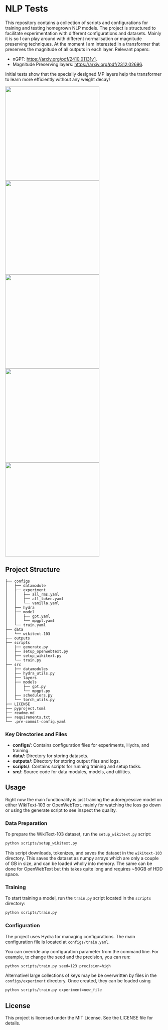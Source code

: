 # NLP Tests

This repository contains a collection of scripts and configurations for training and testing homegrown NLP models.
The project is structured to facilitate experimentation with different configurations and datasets.
Mainly it is so I can play around with different normalisation or magnitude preserving techniques.
At the moment I am interested in a transformer that preserves the magnitude of all outputs in each layer.
Relevant papers:
 - nGPT: https://arxiv.org/pdf/2410.01131v1.
 - Magnitude Preserving layers: https://arxiv.org/pdf/2312.02696.

Initial tests show that the specially designed MP layers help the transformer to learn more efficiently without any weight decay!

<img src="https://github.com/user-attachments/assets/1fac8343-7b3f-4587-aa86-fc448c86fe69" alt="" width="300"/>
<img src="https://github.com/user-attachments/assets/313bd529-e569-4c96-9b87-8d44f3f0ae7b" alt="" width="300"/>
<img src="https://github.com/user-attachments/assets/a230ee36-23e3-431d-8552-ec22816190cd" alt="" width="300"/>
<img src="https://github.com/user-attachments/assets/b59c00ab-e27d-490f-808e-95ac095a746d" alt="" width="300"/>
<img src="https://github.com/user-attachments/assets/4b4d64f3-8757-441c-adff-ed61ed5477a1" alt="" width="300"/>

## Project Structure

```
├── configs
│   ├── datamodule
│   ├── experiment
│   │   ├── all_rms.yaml
│   │   ├── all_token.yaml
│   │   └── vanilla.yaml
│   ├── hydra
│   ├── model
│   │   ├── gpt.yaml
│   │   └── mpgpt.yaml
│   └── train.yaml
├── data
│   └── wikitext-103
├── outputs
├── scripts
│   ├── generate.py
│   ├── setup_openwebtext.py
│   ├── setup_wikitext.py
│   └── train.py
├── src
│   ├── datamodules
│   ├── hydra_utils.py
│   ├── layers
│   ├── models
│   │   ├── gpt.py
│   │   └── mpgpt.py
│   ├── schedulers.py
│   └── torch_utils.py
├── LICENSE
├── pyproject.toml
├── readme.md
├── requirements.txt
└── .pre-commit-config.yaml
```

### Key Directories and Files

- **configs/**: Contains configuration files for experiments, Hydra, and training.
- **data/**: Directory for storing datasets.
- **outputs/**: Directory for storing output files and logs.
- **scripts/**: Contains scripts for running training and setup tasks.
- **src/**: Source code for data modules, models, and utilities.

## Usage

Right now the main functionality is just training the autoregressive model on either WikiText-103 or OpenWebText.
mainly for watching the loss go down or using the generate script to see inspect the quality.

### Data Preparation

To prepare the WikiText-103 dataset, run the `setup_wikitext.py` script:

```sh
python scripts/setup_wikitext.py
```

This script downloads, tokenizes, and saves the dataset in the `wikitext-103` directory.
This saves the dataset as numpy arrays which are only a couple of GB in size, and can be loaded wholly into memory.
The same can be done for OpenWebText but this takes quite long and requires ~50GB of HDD space.

### Training

To start training a model, run the `train.py` script located in the `scripts` directory:

```sh
python scripts/train.py
```
### Configuration

The project uses Hydra for managing configurations.
The main configuration file is located at `configs/train.yaml`.

You can override any configuration parameter from the command line.
For example, to change the seed and the precision, you can run:

```sh
python scripts/train.py seed=123 precision=high
```
Alternativel large collections of keys may be be overwritten by files in the `configs/experiment` directory.
Once created, they can be loaded using

```sh
python scripts/train.py experiment=new_file
```

## License

This project is licensed under the MIT License. See the LICENSE file for details.

